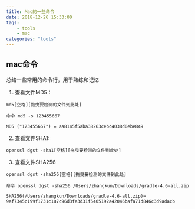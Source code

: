 ```yaml
---
title: Mac的一些命令
date: 2018-12-26 15:33:00
tags:
	- tools
	- mac
categories: "tools"
---
```


## mac命令

总结一些常用的命令行，用于熟练和记忆


1. 查看文件MD5：

```
md5[空格][拖曳要检测的文件到此处]

命令 md5 -s 123455667

MD5 ("123455667") = aa8145f5aba38263cebc4038d0ebe849

```
<!--more-->

2. 查看文件SHA1:

```
openssl dgst -sha1[空格][拖曳要检测的文件到此处]

```

3. 查看文件SHA256

```
openssl dgst -sha256[空格][拖曳要检测的文件到此处]

命令 openssl dgst -sha256 /Users/zhangkun/Downloads/gradle-4.6-all.zip

SHA256(/Users/zhangkun/Downloads/gradle-4.6-all.zip)= 9af7345c199f1731c187c96d3fe3d31f5405192a42046bafa71d846c3d9adacb

```